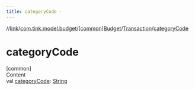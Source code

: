 ```yaml
---
title: categoryCode -
---
```

//[link](../../../index.md)/[com.tink.model.budget](../../index.md)/[[common]Budget](../index.md)/[Transaction](index.md)/[categoryCode](category-code.md)



# categoryCode  
[common]  
Content  
val [categoryCode](category-code.md): [String](https://kotlinlang.org/api/latest/jvm/stdlib/kotlin/-string/index.html)  



